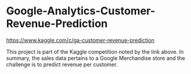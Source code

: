# Google-Analytics-Customer-Revenue-Prediction
https://www.kaggle.com/c/ga-customer-revenue-prediction

This project is part of the Kaggle competition noted by the link above. In summary, the sales data pertains to a Google Merchandise store and the challenge is to predict revenue per customer.

